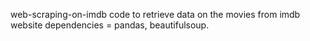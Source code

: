  web-scraping-on-imdb
 code to retrieve data on the movies from imdb website
 dependencies = pandas, beautifulsoup.
